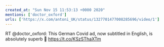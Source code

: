 ```yaml
---
created_at: "Sun Nov 15 11:53:13 +0000 2020"
mentions: ['doctor_oxford']
urls: ['https://x.com/antoni_UK/status/1327701477008285696/video/1']
---
```


RT @doctor_oxford: This German Covid ad, now subtitled in English, is absolutely superb 👏 https://t.co/KSzSThaXTm